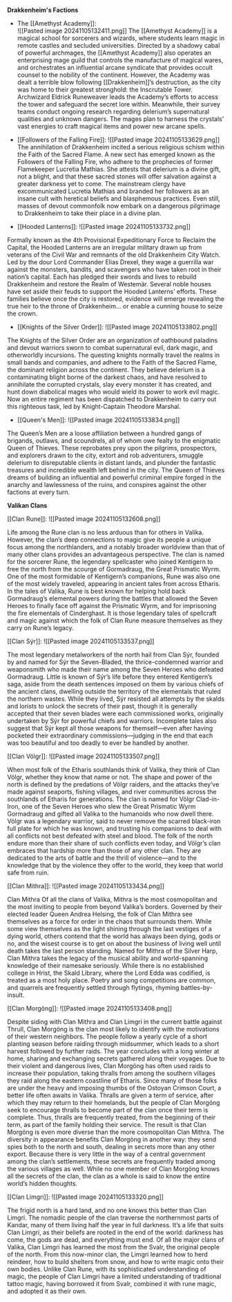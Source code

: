 **Drakkenheim's Factions**

- The [[Amethyst Academy]]:  
![[Pasted image 20241105132411.png]]
The [[Amethyst Academy]] is a magical school for sorcerers and wizards, where students learn magic in remote castles and secluded universities. Directed by a shadowy cabal of powerful archmages, the [[Amethyst Academy]] also operates an enterprising mage guild that controls the manufacture of magical wares, and orchestrates an influential arcane syndicate that provides occult counsel to the nobility of the continent. However, the Academy was dealt a terrible blow following [[Drakkenheim]]’s destruction, as the city was home to their greatest stronghold: the Inscrutable Tower. Archwizard Eldrick Runeweaver leads the Academy’s efforts to access the tower and safeguard the secret lore within. Meanwhile, their survey teams conduct ongoing research regarding delerium’s supernatural qualities and unknown dangers. The mages plan to harness the crystals’ vast energies to craft magical items and power new arcane spells.

- [[Followers of the Falling Fire]]: 
![[Pasted image 20241105133629.png]]
The annihilation of Drakkenheim incited a serious religious schism within the Faith of the Sacred Flame. A new sect has emerged known as the Followers of the Falling Fire, who adhere to the prophecies of former Flamekeeper Lucretia Mathias. She attests that delerium is a divine gift, not a blight, and that these sacred stones will offer salvation against a greater darkness yet to come. The mainstream clergy have excommunicated Lucretia Mathias and branded her followers as an insane cult with heretical beliefs and blasphemous practices. Even still, masses of devout commonfolk now embark on a dangerous pilgrimage to Drakkenheim to take their place in a divine plan.

- [[Hooded Lanterns]]: 
![[Pasted image 20241105133732.png]]

Formally known as the 4th Provisional Expeditionary Force to Reclaim the Capital, the Hooded Lanterns are an irregular military drawn up from veterans of the Civil War and remnants of the old Drakkenheim City Watch. Led by the dour Lord Commander Elias Drexel, they wage a guerrilla war against the monsters, bandits, and scavengers who have taken root in their nation’s capital. Each has pledged their swords and lives to rebuild Drakkenheim and restore the Realm of Westemär. Several noble houses have set aside their feuds to support the Hooded Lanterns’ efforts. These families believe once the city is restored, evidence will emerge revealing the true heir to the throne of Drakkenheim... or enable a cunning house to seize the crown.

- [[Knights of the Silver Order]]: 
![[Pasted image 20241105133802.png]]

The Knights of the Silver Order are an organization of oathbound paladins and devout warriors sworn to combat supernatural evil, dark magic, and otherworldly incursions. The questing knights normally travel the realms in small bands and companies, and adhere to the Faith of the Sacred Flame, the dominant religion across the continent. They believe delerium is a contaminating blight borne of the darkest chaos, and have resolved to annihilate the corrupted crystals, slay every monster it has created, and hunt down diabolical mages who would wield its power to work evil magic. Now an entire regiment has been dispatched to Drakkenheim to carry out this righteous task, led by Knight-Captain Theodore Marshal.

- [[Queen's Men]]: 
![[Pasted image 20241105133834.png]]

The Queen’s Men are a loose affiliation between a hundred gangs of brigands, outlaws, and scoundrels, all of whom owe fealty to the enigmatic Queen of Thieves. These reprobates prey upon the pilgrims, prospectors, and explorers drawn to the city, extort and rob adventurers, smuggle delerium to disreputable clients in distant lands, and plunder the fantastic treasures and incredible wealth left behind in the city. The Queen of Thieves dreams of building an influential and powerful criminal empire forged in the anarchy and lawlessness of the ruins, and conspires against the other factions at every turn.

**Valikan Clans**

[[Clan Rune]]: 
![[Pasted image 20241105132608.png]]

Life among the Rune clan is no less arduous than for others in Valika. However, the clan’s deep connections to magic give its people a unique focus among the northlanders, and a notably broader worldview than that of many other clans provides an advantageous perspective. The clan is named for the sorcerer Rune, the legendary spellcaster who joined Kentigern to free the north from the scourge of Gormadraug, the Great Prismatic Wyrm. One of the most formidable of Kentigern’s companions, Rune was also one of the most widely traveled, appearing in ancient tales from across Etharis. In the tales of Valika, Rune is best known for helping hold back Gormadraug’s elemental powers during the battles that allowed the Seven Heroes to finally face off against the Prismatic Wyrm, and for imprisoning the fire elementals of Cinderghast. It is those legendary tales of spellcraft and magic against which the folk of Clan Rune measure themselves as they carry on Rune’s legacy.

[[Clan Sýr]]:
![[Pasted image 20241105133537.png]]

The most legendary metalworkers of the north hail from Clan Sýr, founded by and named for Sýr the Seven-Bladed, the thrice-condemned warrior and weaponsmith who made their name among the Seven Heroes who defeated Gormadraug. Little is known of Sýr’s life before they entered Kentigern’s saga, aside from the death sentences imposed on them by various chiefs of the ancient clans, dwelling outside the territory of the elementals that ruled the northern wastes. While they lived, Sýr resisted all attempts by the skalds and lorists to unlock the secrets of their past, though it is generally accepted that their seven blades were each commissioned works, originally undertaken by Sýr for powerful chiefs and warriors. Incomplete tales also suggest that Sýr kept all those weapons for themself—even after having pocketed their extraordinary commissions—judging in the end that each was too beautiful and too deadly to ever be handled by another.

[[Clan Völgr]]:
![[Pasted image 20241105133507.png]]

When most folk of the Etharis southlands think of Valika, they think of Clan Völgr, whether they know that name or not. The shape and power of the north is defined by the predations of Völgr raiders, and the attacks they’ve made against seaports, fishing villages, and river communities across the southlands of Etharis for generations. The clan is named for Völgr Clad-in-Iron, one of the Seven Heroes who slew the Great Prismatic Wyrm Gormadraug and gifted all Valika to the humanoids who now dwell there. Völgr was a legendary warrior, said to never remove the scarred black-iron full plate for which he was known, and trusting his companions to deal with all conflicts not best defeated with steel and blood. The folk of the north endure more than their share of such conflicts even today, and Völgr’s clan embraces that hardship more than those of any other clan. They are dedicated to the arts of battle and the thrill of violence—and to the knowledge that by the violence they offer to the world, they keep that world safe from ruin.

[[Clan Mithra]]:
![[Pasted image 20241105133434.png]]

Clan Mithra Of all the clans of Valika, Mithra is the most cosmopolitan and the most inviting to people from beyond Valika’s borders. Governed by their elected leader Queen Andrea Helsing, the folk of Clan Mithra see themselves as a force for order in the chaos that surrounds them. While some view themselves as the light shining through the last vestiges of a dying world, others contend that the world has always been dying, gods or no, and the wisest course is to get on about the business of living well until death takes the last person standing. Named for Mithra of the Silver Harp, Clan Mithra takes the legacy of the musical ability and world-spanning knowledge of their namesake seriously. While there is no established college in Hrist, the Skald Library, where the Lord Edda was codified, is treated as a most holy place. Poetry and song competitions are common, and quarrels are frequently settled through flytings, rhyming battles-by-insult.

[[Clan Morgöng]]:
![[Pasted image 20241105133408.png]]

Despite siding with Clan Mithra and Clan Limgri in the current battle against Thrull, Clan Morgöng is the clan most likely to identify with the motivations of their western neighbors. The people follow a yearly cycle of a short planting season before raiding through midsummer, which leads to a short harvest followed by further raids. The year concludes with a long winter at home, sharing and exchanging secrets gathered along their voyages. Due to their violent and dangerous lives, Clan Morgöng has often used raids to increase their population, taking thralls from among the southern villages they raid along the eastern coastline of Etharis. Since many of those folks are under the heavy and imposing thumbs of the Ostoyan Crimson Court, a better life often awaits in Valika. Thralls are given a term of service, after which they may return to their homelands, but the people of Clan Morgöng seek to encourage thralls to become part of the clan once their term is complete. Thus, thralls are frequently treated, from the beginning of their term, as part of the family holding their service. The result is that Clan Morgöng is even more diverse than the more cosmopolitan Clan Mithra. The diversity in appearance benefits Clan Morgöng in another way: they send spies both to the north and south, dealing in secrets more than any other export. Because there is very little in the way of a central government among the clan’s settlements, these secrets are frequently traded among the various villages as well. While no one member of Clan Morgöng knows all the secrets of the clan, the clan as a whole is said to know the entire world’s hidden thoughts.

[[Clan Limgri]]:
![[Pasted image 20241105133320.png]]

The frigid north is a hard land, and no one knows this better than Clan Limgri. The nomadic people of the clan traverse the northernmost parts of Kandar, many of them living half the year in full darkness. It’s a life that suits Clan Limgri, as their beliefs are rooted in the end of the world: darkness has come, the gods are dead, and everything must end. Of all the major clans of Valika, Clan Limgri has learned the most from the Svalr, the original people of the north. From this now-minor clan, the Limgri learned how to herd reindeer, how to build shelters from snow, and how to write magic onto their own bodies. Unlike Clan Rune, with its sophisticated understanding of magic, the people of Clan Limgri have a limited understanding of traditional tattoo magic, having borrowed it from Svalr, combined it with rune magic, and adopted it as their own.
